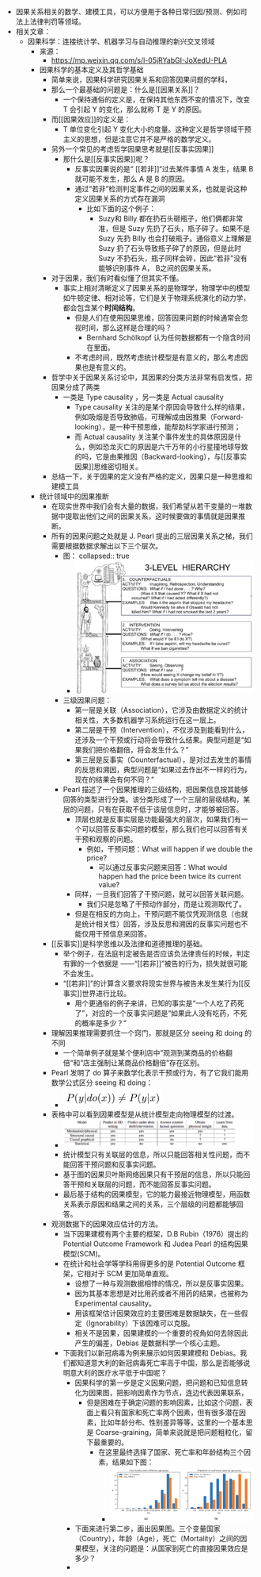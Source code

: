 - 因果关系相关的数学、建模工具，可以方便用于各种日常归因/预测、例如司法上法律判罚等领域。
- 相关文章：
	- 因果科学：连接统计学、机器学习与自动推理的新兴交叉领域
		- 来源：
			- https://mp.weixin.qq.com/s/l-05jRYabGI-JoXedU-PLA
		- 因果科学的基本定义及其哲学基础
			- 简单来说，因果科学研究因果关系和回答因果问题的学科，
			- 那么一个最基础的问题是：什么是[[因果关系]]？
				- 一个保持通俗的定义是，在保持其他东西不变的情况下，改变 T 会引起 Y 的变化，那么就称 T 是 Y 的原因。
			- 而[[因果效应]]的定义是：
				- T 单位变化引起 Y 变化大小的度量。这种定义是哲学领域干预主义的思想，但是注意它并不是严格的数学定义。
			- 另外一个常见的考虑哲学因果思考就是[[反事实因果]]
				- 那什么是[[反事实因果]]呢？
					- 反事实因果说的是“ [[若非]]“过去某件事情 A 发生，结果 B 就可能不发生，那么 A 是 B 的原因。
					- 通过“若非”检测判定事件之间的因果关系，也就是说这种定义因果关系的方式存在漏洞
						- 比如下面的这个例子：
							- Suzy和 Billy 都在扔石头砸瓶子，他们俩都非常准，但是 Suzy 先扔了石头，瓶子碎了。如果不是 Suzy 先扔 Billy 也会打破瓶子。通俗意义上理解是 Suzy 扔了石头导致瓶子碎了的原因，但是此时 Suzy 不扔石头，瓶子同样会碎，因此“若非”没有能够识别事件 A， B之间的因果关系。
			- 对于因果，我们有时看似懂了但其实不懂。
				- 事实上相对清晰定义了因果关系的是物理学，物理学中的模型如牛顿定律、相对论等，它们是关于物理系统演化的动力学，都会包含某个**时间结构**。
					- 但是人们在使用因果思维，回答因果问题的时候通常会忽视时间，那么这样是合理的吗？
						- Bernhard Schölkopf 认为任何数据都有一个隐含时间在里面。
					- 不考虑时间，既然考虑统计模型是有意义的，那么考虑因果也是有意义的。
			- 哲学中关于因果关系讨论中，其因果的分类方法非常有启发性，把因果分成了两类
				- 一类是 Type causality ，另一类是 Actual causality
					- Type  causality 关注的是某个原因会导致什么样的结果，例如吸烟是否导致肺癌，可理解成由因推果（Forward-looking），是一种干预思维，能帮助科学家进行预测；
					- 而 Actual causality 关注某个事件发生的具体原因是什么，例如恐龙灭亡的原因是六千万年的小行星撞地球导致的吗，它是由果推因（Backward-looking），与[[反事实因果]]思维密切相关。
			- 总结一下，关于因果的定义没有严格的定义，因果只是一种思维和建模工具
		- 统计领域中的因果推断
			- 在现实世界中我们会有大量的数据，我们希望从若干变量的一堆数据中提取出他们之间的因果关系，这时候要做的事情就是因果推断。
			- 所有的因果问题之处就是 J. Pearl 提出的三层因果关系之梯，我们需要根据数据求解出以下三个层次。
				- 图：
				  collapsed:: true
					- ![image.png](../assets/image_1677215266964_0.png)
				- 三级因果问题：
					- 第一层是关联（Association），它涉及由数据定义的统计相关性，大多数机器学习系统运行在这一层上。
					- 第二层是干预（Intervention），不仅涉及到能看到什么，还涉及一个干预或行动将会导致什么结果。典型问题是“如果我们把价格翻倍，将会发生什么？”
					- 第三层是反事实（Counterfactual），是对过去发生的事情的反思和溯因，典型问题是“如果过去作出不一样的行为，现在的结果会有何不同？”
				- Pearl 描述了一个因果推理的三级结构，把因果信息按其能够回答的类型进行分类。该分类形成了一个三层的层级结构，某层的问题，只有在获取不低于该层信息时，才能够被回答。
					- 顶层也就是反事实层是功能最强大的层次，如果我们有一个可以回答反事实问题的模型，那么我们也可以回答有关干预和观察的问题。
						- 例如，干预问题：What will happen if we double the price?
							- 可以通过反事实问题来回答：What would happen had the price been twice its current value?
					- 同样，一旦我们回答了干预问题，就可以回答关联问题。
						- 我们只是忽略了干预动作部分，而是让观测取代了。
					- 但是在相反的方向上，干预问题不能仅凭观测信息（也就是统计相关性）回答，涉及反思和溯因的反事实问题也不能仅用干预信息来回答。
			- [[反事实]]是科学思维以及法律和道德推理的基础。
				- 举个例子，在法庭判定被告是否应该负法律责任的时候，判定有罪的一个依据是 ——“[[若非]]”被告的行为，损失就很可能不会发生。
				- “[[若非]]”的计算含义要求将现实世界与被告未发生某行为[[反事实]]世界进行比较。
					- 用个更通俗的例子来讲，已知的事实是“一个人吃了药死了”，对应的一个反事实问题是“如果此人没有吃药，不死的概率是多少？”
			- 理解因果推理需要抓住一个窍门，那就是区分 seeing 和 doing 的不同
				- 一个简单例子就是某个便利店中”观测到某商品的价格翻倍“和“店主强制让某商品价格翻倍”存在区别。
			- Pearl 发明了 do 算子来数学化表示干预或行为，有了它我们能用数学公式区分 seeing 和 doing：
				- ![image.png](../assets/image_1677215508343_0.png)
			- 表格中可以看到因果模型是从统计模型走向物理模型的过渡。
				- ![image.png](../assets/image_1677215602579_0.png)
				- 统计模型只有关联层的信息，所以只能回答相关性问题，而不能回答干预问题和反事实问题。
				- 基于图的因果贝叶斯网络因果只有干预层的信息，所以只能回答干预和关联层的问题，而不能回答反事实问题。
				- 最后基于结构的因果模型，它的能力最接近物理模型，用函数关系表示原因和结果之间的关系，三个层级的问题都能够回答。
			- 观测数据下的因果效应估计的方法。
				- 当下因果建模有两个主要的框架，D.B  Rubin（1976）提出的 Potential Outcome Framework 和 Judea Pearl 的结构因果模型(SCM)。
				- 在统计和社会学等学科用得更多的是 Potential Outcome 框架，它相对于 SCM 更加简单直观。
					- 设想了一种与观测数据相悖的情况，所以是反事实因果。
					- 因为其基本思想是对比用药或者不用药的结果，也被称为 Experimental causality。
					- 用该框架估计因果效应的主要困难是数据缺失，在一些假定（Ignorability）下该困难可以克服。
					- 相关不是因果，因果建模的一个重要的视角如何去除因此产生的偏差，Debias 是数据科学一个核心主题。
				- 下面我们以新冠病毒为例来展示如何因果建模和 Debias。我们都知道意大利的新冠病毒死亡率高于中国，那么是否能够说明意大利的医疗水平低于中国呢？
					- 因果科学的第一步是定义因果问题，把问题和已知信息转化为因果图，把影响因素作为节点，连边代表因果联系，
						- 但是困难在于确定问题的影响因素，比如这个问题，表面上看只有国家和死亡率两个因素，但有很多潜在因素，比如年龄分布、性别差异等等，这里的一个基本思是 Coarse-graining，简单来说就是把问题粗粒化，留下最重要的。
							- 在这里最终选择了国家、死亡率和年龄结构三个因素，结果如下图：
								- ![image.png](../assets/image_1677215788978_0.png)
					- 下面来进行第二步，画出因果图。三个变量国家（Country），年龄（Age），死亡（Mortality）之间的因果模型，关注的问题是：从国家到死亡的直接因果效应是多少？
					-